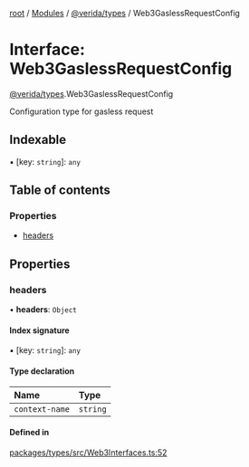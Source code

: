 [root](../README.md) / [Modules](../modules.md) / [@verida/types](../modules/verida_types.md) / Web3GaslessRequestConfig

# Interface: Web3GaslessRequestConfig

[@verida/types](../modules/verida_types.md).Web3GaslessRequestConfig

Configuration type for gasless request

## Indexable

▪ [key: `string`]: `any`

## Table of contents

### Properties

- [headers](verida_types.Web3GaslessRequestConfig.md#headers)

## Properties

### headers

• **headers**: `Object`

#### Index signature

▪ [key: `string`]: `any`

#### Type declaration

| Name | Type |
| :------ | :------ |
| `context-name` | `string` |

#### Defined in

[packages/types/src/Web3Interfaces.ts:52](https://github.com/verida/verida-js/blob/a690f60/packages/types/src/Web3Interfaces.ts#L52)
